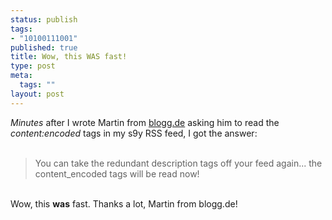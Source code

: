 ```yaml
--- 
status: publish
tags: 
- "10100111001"
published: true
title: Wow, this WAS fast!
type: post
meta: 
  tags: ""
layout: post
---
```

<img vspace="0" border="0" hspace="10" align="right" src="http://fredericiana.de/uploads/logos/s9y_logo.png" alt=""  /><i>Minutes </i>after I wrote Martin from <a href="http://www.blogg.de/" title="http://www.blogg.de/" onmouseover="window.status='http://www.blogg.de/';return true;" onmouseout="window.status='';return true;">blogg.de</a> asking him to read the <i>content:encoded</i> tags in my s9y RSS feed, I got the answer:<br /><br /><blockquote>You can take the redundant description tags off your feed again... the content_encoded tags will be read now!<br /></blockquote><br />Wow, this <b>was</b> fast. Thanks a lot, Martin from blogg.de!
